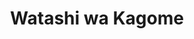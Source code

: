 --- 
title: "Watashi wa Kagome"
publishdate: "2019-5-5T16:48:46+02:00"
src: "https://365manga.net/manga/watashi-wa-kagome"
image: "https://data.365manga.net/images/thumbnails/19475-watashi-wa-kagome.jpg"
description: "'Miss Kagome, my guardian, please come inside' Chant this spell and I, Kagome, will be your guardian.... Shingo was visiting her mother who was hospitalized when he was introduced to an odd lady named Kagome. Kagome claimed to be his guardian. Who is Kagome? Furthermore, what is Kagome?"
---